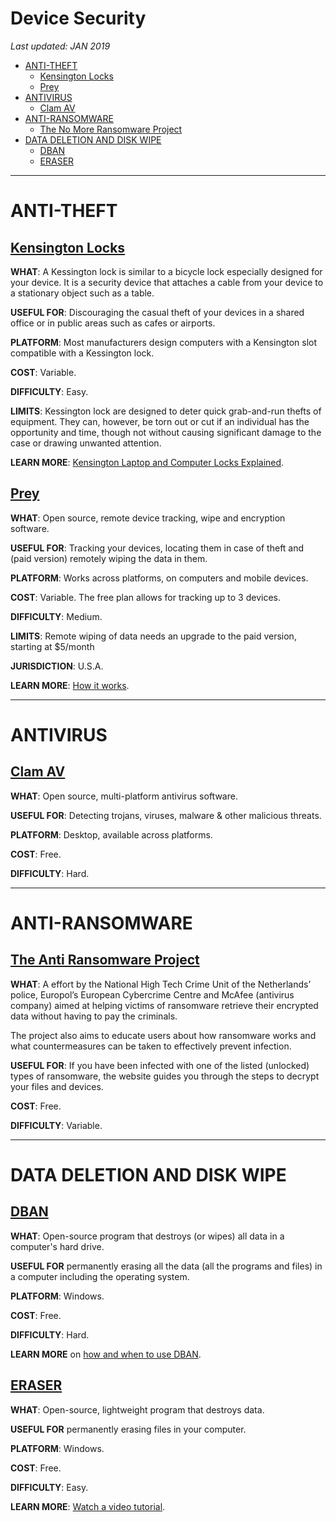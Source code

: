 # Device Security

*Last updated: JAN 2019*

* [ANTI-THEFT](#anti-theft)
  * [Kensington Locks](#kensington-locks)
  * [Prey](#prey)
* [ANTIVIRUS](#antivirus)
  * [Clam AV](#clam-av)
* [ANTI-RANSOMWARE](#anti-ransomware)
  * [The No More Ransomware Project](#The-No-More-Ransomware-Project)
* [DATA DELETION AND DISK WIPE](#data-deletion-and-disk-wipe)
  * [DBAN](#dban)
  * [ERASER](#eraser)


* * *

# ANTI-THEFT

## **[Kensington Locks](https://www.kensington.com/c/products/security/keyed-locks/)**

**WHAT**: A Kessington lock is similar to a bicycle lock especially designed for your device. It is a security device that attaches a cable from your device to a stationary object such as a table.  

**USEFUL FOR**: Discouraging the casual theft of your devices in a shared office or in public areas such as cafes or airports.

**PLATFORM**: Most manufacturers design computers with a Kensington slot compatible with a Kessington lock.

**COST**: Variable. 

**DIFFICULTY**: Easy.

**LIMITS**: Kessington lock are designed to deter quick grab-and-run thefts of equipment. They can, however, be torn out or cut if an individual has the opportunity and time, though not without causing significant damage to the case or drawing unwanted attention.

**LEARN MORE**: [Kensington Laptop and Computer Locks Explained](https://www.youtube.com/watch?v=-fQLCp1Pcb8).



## **[Prey](https://preyproject.com/pricing/)**

**WHAT**: Open source, remote device tracking, wipe and encryption software. 

**USEFUL FOR**: Tracking your devices, locating them in case of theft and (paid version) remotely wiping the data in them.

**PLATFORM**: Works across platforms, on computers and mobile devices.

**COST**: Variable. The free plan allows for tracking up to 3 devices.

**DIFFICULTY**: Medium.

**LIMITS**: Remote wiping of data needs an upgrade to the paid version, starting at $5/month

**JURISDICTION**: U.S.A.

**LEARN MORE**: [How it works](https://preyproject.com/how-it-works/).






* * *






# ANTIVIRUS

## **[Clam AV](https://www.clamav.net/)** 

**WHAT**: Open source, multi-platform antivirus software. 

**USEFUL FOR**: Detecting trojans, viruses, malware & other malicious threats.

**PLATFORM**: Desktop, available across platforms.

**COST**: Free.

**DIFFICULTY**: Hard.

* * *






# ANTI-RANSOMWARE

## **[The Anti Ransomware Project](https://www.nomoreransom.org/en/index.html)** 

**WHAT**: A effort by the National High Tech Crime Unit of the Netherlands’ police, Europol’s European Cybercrime Centre and McAfee (antivirus company) aimed at helping victims of ransomware retrieve their encrypted data without having to pay the criminals.

The project also aims to educate users about how ransomware works and what countermeasures can be taken to effectively prevent infection. 

**USEFUL FOR**: If you have been infected with one of the listed (unlocked) types of ransomware, the website guides you through the steps to decrypt your files and devices.

**COST**: Free.

**DIFFICULTY**: Variable.







* * * 

# DATA DELETION AND DISK WIPE

## **[DBAN](https://sourceforge.net/projects/dban/)** 

**WHAT**: Open-source program that destroys (or wipes) all data in a computer's hard drive. 

**USEFUL FOR** permanently erasing all the data (all the programs and files) in a computer including the operating system.

**PLATFORM**: Windows.

**COST**: Free.

**DIFFICULTY**: Hard.

**LEARN MORE** on [how and when to use DBAN](https://www.lifewire.com/how-to-erase-a-hard-drive-using-dban-2619148).

## **[ERASER](https://eraser.heidi.ie/)**

**WHAT**: Open-source, lightweight program that destroys data. 

**USEFUL FOR** permanently erasing files in your computer.

**PLATFORM**: Windows.

**COST**: Free.

**DIFFICULTY**: Easy.

**LEARN MORE**: [Watch a video tutorial](https://www.youtube.com/watch?time_continue=5&v=sBfTLPdlkbs).

